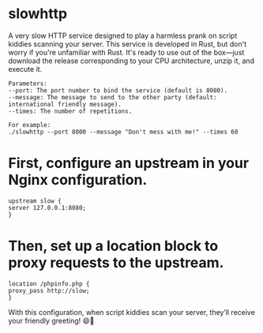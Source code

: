 # slowhttp
A very slow HTTP service designed to play a harmless prank on script kiddies scanning your server.
This service is developed in Rust, but don't worry if you're unfamiliar with Rust. It's ready to use out of the box—just download the release corresponding to your CPU architecture, unzip it, and execute it.

```
Parameters:
--port: The port number to bind the service (default is 8080).
--message: The message to send to the other party (default: international friendly message).
--times: The number of repetitions.

For example:
./slowhttp --port 8000 --message "Don't mess with me!" --times 60
```

# First, configure an upstream in your Nginx configuration.
```
upstream slow {
server 127.0.0.1:8080;
}
```

# Then, set up a location block to proxy requests to the upstream.

```
location /phpinfo.php {
proxy_pass http://slow;
}
```

With this configuration, when script kiddies scan your server, they’ll receive your friendly greeting! 😄🚀
